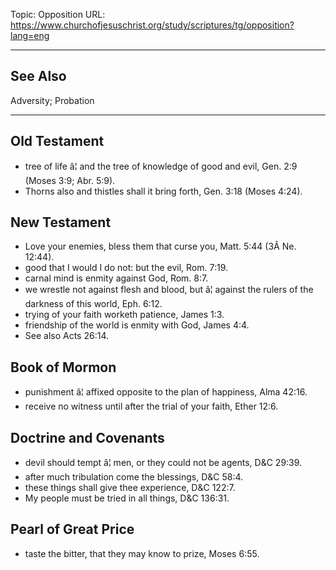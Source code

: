 Topic: Opposition
URL: https://www.churchofjesuschrist.org/study/scriptures/tg/opposition?lang=eng

---

## See Also

Adversity; Probation

---

## Old Testament

- tree of life â¦ and the tree of knowledge of good and evil, Gen. 2:9 (Moses 3:9; Abr. 5:9).
- Thorns also and thistles shall it bring forth, Gen. 3:18 (Moses 4:24).

## New Testament

- Love your enemies, bless them that curse you, Matt. 5:44 (3Â Ne. 12:44).
- good that I would I do not: but the evil, Rom. 7:19.
- carnal mind is enmity against God, Rom. 8:7.
- we wrestle not against flesh and blood, but â¦ against the rulers of the darkness of this world, Eph. 6:12.
- trying of your faith worketh patience, James 1:3.
- friendship of the world is enmity with God, James 4:4.
- See also Acts 26:14.

## Book of Mormon

- punishment â¦ affixed opposite to the plan of happiness, Alma 42:16.
- receive no witness until after the trial of your faith, Ether 12:6.

## Doctrine and Covenants

- devil should tempt â¦ men, or they could not be agents, D&C 29:39.
- after much tribulation come the blessings, D&C 58:4.
- these things shall give thee experience, D&C 122:7.
- My people must be tried in all things, D&C 136:31.

## Pearl of Great Price

- taste the bitter, that they may know to prize, Moses 6:55.

